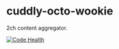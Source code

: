 # cuddly-octo-wookie

2ch content aggregator.

[![Code Health](https://landscape.io/github/fbjorn/cuddly-octo-wookie/master/landscape.svg?style=flat-square)](https://landscape.io/github/fbjorn/cuddly-octo-wookie/master)
